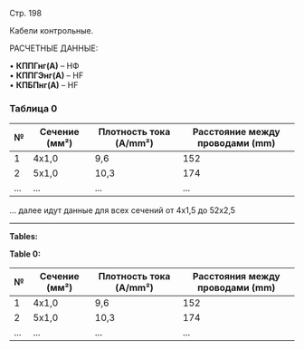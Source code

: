 Стр. 198

Кабели контрольные.

РАСЧЕTНЫЕ ДАННЫЕ:

• **КППГнг(А)** – НФ  
• **КППГЭнг(А)** – HF  
• **КПБПнг(А)** – HF  

### Таблица 0

| № | Сечение (мм²) | Плотность тока (A/mm²) | Расстояние между проводами (mm) |
|---|---------------|------------------------|-------------------------------|
| 1 | 4x1,0         | 9,6                    | 152                           |
| 2 | 5x1,0         | 10,3                   | 174                            |
| ... | ...           | ...                     | ...                             |

... далее идут данные для всех сечений от 4х1,5 до 52х2,5

---

**Tables:**  

**Table 0:** 

| № | Сечение (мм²) | Плотность тока (A/mm²) | Расстояния между проводами (mm) |
|---|---------------|-------------------------|----------------------------------|
| 1 | 4x1,0         | 9,6                     | 152                              |
| 2 | 5x1,0         | 10,3                    | 174                              |
| ... | ...          | ...                     | ...                               |
